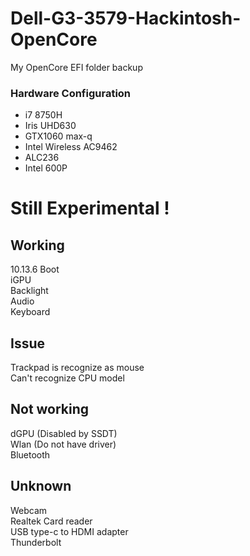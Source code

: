 # Dell-G3-3579-Hackintosh-OpenCore
My OpenCore EFI folder backup

### Hardware Configuration
* i7 8750H 
* Iris UHD630 
* GTX1060 max-q 
* Intel Wireless AC9462 
* ALC236 
* Intel 600P

# Still Experimental !
## Working
10.13.6 Boot  
iGPU  
Backlight  
Audio  
Keyboard

## Issue
Trackpad is recognize as mouse  
Can't recognize CPU model

## Not working
dGPU (Disabled by SSDT)  
Wlan (Do not have driver)  
Bluetooth

## Unknown
Webcam  
Realtek Card reader  
USB type-c to HDMI adapter  
Thunderbolt
